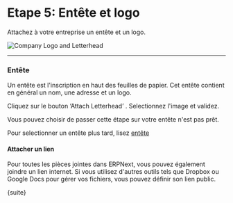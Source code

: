 # Etape 5: Entête et logo

Attachez à votre entreprise un entête et un logo.

<img alt="Company Logo and Letterhead" class="screenshot"
src="{{docs_base_url}}/assets/img/setup-wizard/step-5.png">

---

### Entête

Un entête est l'inscription en haut des feuilles de papier. Cet entête contient en général un nom, une adresse et un logo.

Cliquez sur le bouton ‘Attach Letterhead’ . Selectionnez l'image et validez.

Vous pouvez choisir de passer cette étape sur votre entête n'est pas prêt.

Pour selectionner un entête plus tard, lisez [entête]({{docs_base_url}}/user/manual/fr/setting-up/print/letter-head.html)

#### Attacher un lien

Pour toutes les pièces jointes dans ERPNext, vous pouvez également joindre un lien internet. Si vous utilisez d'autres 
outils tels que Dropbox ou Google Docs pour gérer vos fichiers, vous pouvez définir son lien public.

{suite}
